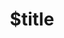 ---
title: $title
second_title: Aspose.Tasks voor .NET API-referentie
description: $description
type: docs
weight: $weight
url: /nl/net/$ref/
---